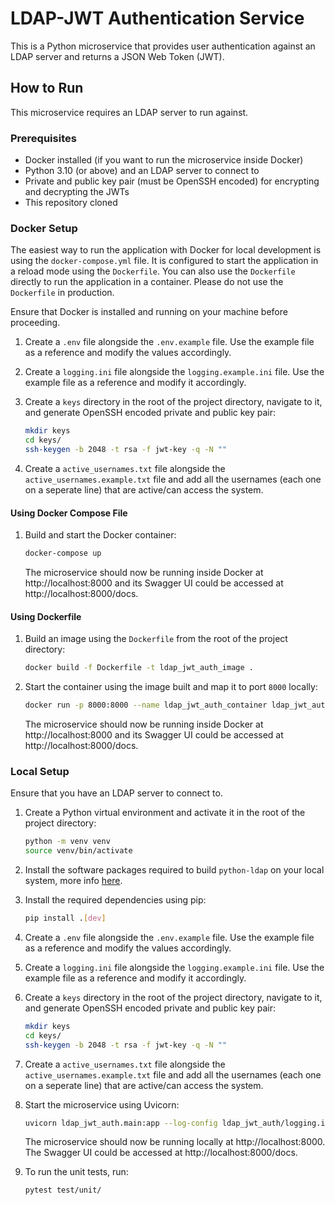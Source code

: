 # LDAP-JWT Authentication Service
This is a Python microservice that provides user authentication against an LDAP server and returns a JSON Web Token
(JWT).

## How to Run
This microservice requires an LDAP server to run against.

### Prerequisites
- Docker installed (if you want to run the microservice inside Docker)
- Python 3.10 (or above) and an LDAP server to connect to
- Private and public key pair (must be OpenSSH encoded) for encrypting and decrypting the JWTs
- This repository cloned

### Docker Setup
The easiest way to run the application with Docker for local development is using the `docker-compose.yml` file. It is
configured to start the application in a reload mode using the `Dockerfile`. You can also use the `Dockerfile` directly
to run the application in a container. Please do not use the `Dockerfile` in production.

Ensure that Docker is installed and running on your machine before proceeding.

1. Create a `.env` file alongside the `.env.example` file. Use the example file as a reference and modify the values accordingly.

2. Create a `logging.ini` file alongside the `logging.example.ini` file. Use the example file as a reference and modify it accordingly.

3. Create a `keys` directory in the root of the project directory, navigate to it, and generate OpenSSH encoded private and public key pair:
   ```bash
   mkdir keys
   cd keys/
   ssh-keygen -b 2048 -t rsa -f jwt-key -q -N ""
   ```

4. Create a `active_usernames.txt` file alongside the `active_usernames.example.txt` file and add all the usernames (each one on a seperate line) that are active/can access the system.

#### Using Docker Compose File
1. Build and start the Docker container:
   ```bash
   docker-compose up
   ```
   The microservice should now be running inside Docker at http://localhost:8000 and its Swagger UI could be accessed
   at http://localhost:8000/docs.

#### Using Dockerfile
1. Build an image using the `Dockerfile` from the root of the project directory:
   ```bash
   docker build -f Dockerfile -t ldap_jwt_auth_image .
   ```

2. Start the container using the image built and map it to port `8000` locally:
   ```bash
   docker run -p 8000:8000 --name ldap_jwt_auth_container ldap_jwt_auth_image
   ```
   The microservice should now be running inside Docker at http://localhost:8000 and its Swagger UI could be accessed
   at http://localhost:8000/docs.

### Local Setup
Ensure that you have an LDAP server to connect to.

1. Create a Python virtual environment and activate it in the root of the project directory:
   ```bash
   python -m venv venv
   source venv/bin/activate
   ```

2. Install the software packages required to build `python-ldap` on your local system, more
   info [here](https://www.python-ldap.org/en/python-ldap-3.3.0/installing.html).

3. Install the required dependencies using pip:
   ```bash
   pip install .[dev]
   ```

4. Create a `.env` file alongside the `.env.example` file. Use the example file as a reference and modify the values
   accordingly.

5. Create a `logging.ini` file alongside the `logging.example.ini` file. Use the example file as a reference and modify
   it accordingly.


6. Create a `keys` directory in the root of the project directory, navigate to it, and generate OpenSSH encoded private and public key pair:
   ```bash
   mkdir keys
   cd keys/
   ssh-keygen -b 2048 -t rsa -f jwt-key -q -N ""
   ```

7. Create a `active_usernames.txt` file alongside the `active_usernames.example.txt` file and add all the usernames (each one on a seperate line) that are active/can access the system.


8. Start the microservice using Uvicorn:
   ```bash
   uvicorn ldap_jwt_auth.main:app --log-config ldap_jwt_auth/logging.ini --reload
   ```
   The microservice should now be running locally at http://localhost:8000. The Swagger UI could be accessed
   at http://localhost:8000/docs.

9. To run the unit tests, run:
   ```bash
   pytest test/unit/
   ```
